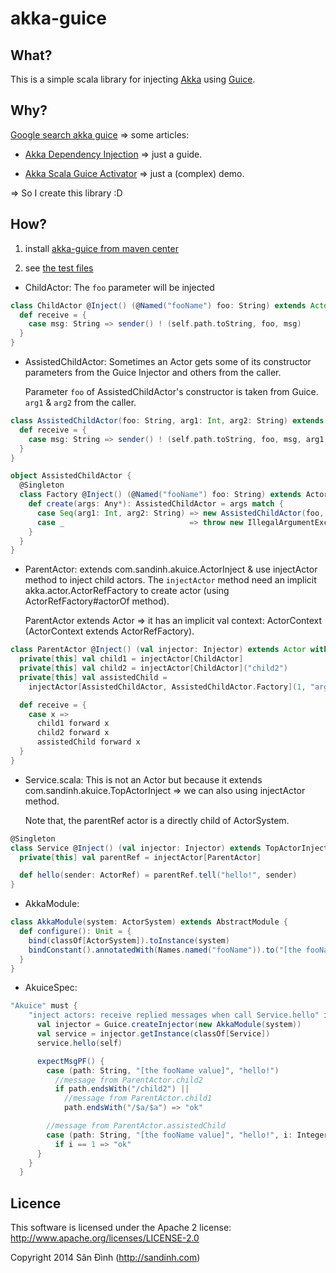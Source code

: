 akka-guice
==========

## What?

This is a simple scala library for injecting [Akka](http://akka.io/) using [Guice](https://github.com/google/guice/).

## Why?
[Google search akka guice](https://www.google.com.vn/search?q=akka+guice) => some articles:

+ [Akka Dependency Injection](http://letitcrash.com/post/55958814293/akka-dependency-injection) => just a guide.

+ [Akka Scala Guice Activator](http://typesafe.com/activator/template/activator-akka-scala-guice) => just a (complex) demo.

=> So I create this library :D

## How?

1. install [akka-guice from maven center](http://search.maven.org/#search|ga|1|g%3A%22com.sandinh%22%20akka-guice)

2. see [the test files](src/test/scala/com/sandinh/akuice)

+ ChildActor: The `foo` parameter will be injected

```scala
class ChildActor @Inject() (@Named("fooName") foo: String) extends Actor {
  def receive = {
    case msg: String => sender() ! (self.path.toString, foo, msg)
  }
}
```

+ AssistedChildActor:
  Sometimes an Actor gets some of its constructor parameters from the Guice Injector and others from the caller.
  
  Parameter `foo` of AssistedChildActor's constructor is taken from Guice. `arg1` & `arg2` from the caller.

```scala
class AssistedChildActor(foo: String, arg1: Int, arg2: String) extends Actor {
  def receive = {
    case msg: String => sender() ! (self.path.toString, foo, msg, arg1, arg2)
  }
}

object AssistedChildActor {
  @Singleton
  class Factory @Inject() (@Named("fooName") foo: String) extends ActorFactory[AssistedChildActor] {
    def create(args: Any*): AssistedChildActor = args match {
      case Seq(arg1: Int, arg2: String) => new AssistedChildActor(foo, arg1, arg2)
      case _                            => throw new IllegalArgumentException
    }
  }
}
```

+ ParentActor: extends com.sandinh.akuice.ActorInject & use injectActor method to inject child actors.
  The `injectActor` method need an implicit akka.actor.ActorRefFactory to create actor (using ActorRefFactory#actorOf method).
  
  ParentActor extends Actor => it has an implicit val context: ActorContext (ActorContext extends ActorRefFactory).

```scala
class ParentActor @Inject() (val injector: Injector) extends Actor with ActorInject {
  private[this] val child1 = injectActor[ChildActor]
  private[this] val child2 = injectActor[ChildActor]("child2")
  private[this] val assistedChild =
    injectActor[AssistedChildActor, AssistedChildActor.Factory](1, "arg2 value")

  def receive = {
    case x =>
      child1 forward x
      child2 forward x
      assistedChild forward x
  }
}
```

+ Service.scala: This is not an Actor but because it extends com.sandinh.akuice.TopActorInject => we can also using injectActor method.

  Note that, the parentRef actor is a directly child of ActorSystem.

```scala
@Singleton
class Service @Inject() (val injector: Injector) extends TopActorInject {
  private[this] val parentRef = injectActor[ParentActor]

  def hello(sender: ActorRef) = parentRef.tell("hello!", sender)
}
```

+ AkkaModule:

```scala
class AkkaModule(system: ActorSystem) extends AbstractModule {
  def configure(): Unit = {
    bind(classOf[ActorSystem]).toInstance(system)
    bindConstant().annotatedWith(Names.named("fooName")).to("[the fooName value]")
  }
}
```

+ AkuiceSpec:

```scala
"Akuice" must {
    "inject actors: receive replied messages when call Service.hello" in {
      val injector = Guice.createInjector(new AkkaModule(system))
      val service = injector.getInstance(classOf[Service])
      service.hello(self)

      expectMsgPF() {
        case (path: String, "[the fooName value]", "hello!")
          //message from ParentActor.child2
          if path.endsWith("/child2") ||
            //message from ParentActor.child1
            path.endsWith("/$a/$a") => "ok"

        //message from ParentActor.assistedChild
        case (path: String, "[the fooName value]", "hello!", i: Integer, "arg2 value")
          if i == 1 => "ok"
      }
    }
  }
```

## Licence
This software is licensed under the Apache 2 license:
http://www.apache.org/licenses/LICENSE-2.0

Copyright 2014 Sân Đình (http://sandinh.com)
